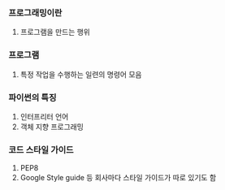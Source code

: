 ### 프로그래밍이란

1. 프로그램을 만드는 행위

### 프로그램

1. 특정 작업을 수행하는 일련의 명령어 모음

### 파이썬의 특징

1. 인터프리터 언어
2. 객체 지향 프로그래밍

### 코드 스타일 가이드

1. PEP8
2. Google Style guide
   등 회사마다 스타일 가이드가 따로 있기도 함
